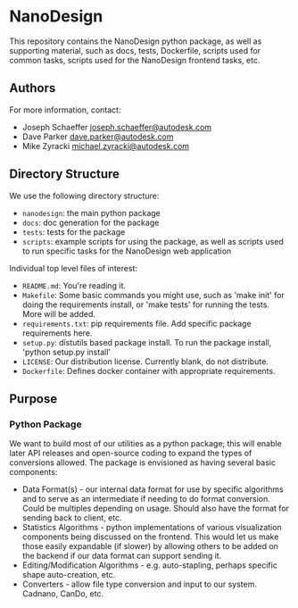 NanoDesign
==========

This repository contains the NanoDesign python package, as well as supporting material, such as docs, tests, Dockerfile, scripts used for common tasks, scripts used for the NanoDesign frontend tasks, etc.

## Authors
 
For more information, contact:

* Joseph Schaeffer <joseph.schaeffer@autodesk.com>
* Dave Parker <dave.parker@autodesk.com>
* Mike Zyracki <michael.zyracki@autodesk.com>

## Directory Structure

We use the following directory structure:

* `nanodesign`: the main python package
* `docs`: doc generation for the package
* `tests`: tests for the package
* `scripts`: example scripts for using the package, as well as scripts used to run specific tasks for the NanoDesign web application

Individual top level files of interest:

* `README.md`: You're reading it.
* `Makefile`: Some basic commands you might use, such as 'make init' for doing the requirements install, or 'make tests' for running the tests. More will be added.
* `requirements.txt`: pip requirements file. Add specific package requirements here.
* `setup.py`: distutils based package install. To run the package install, 'python setup.py install'
* `LICENSE`: Our distribution license. Currently blank, do not distribute.
* `Dockerfile`: Defines docker container with appropriate requirements.

## Purpose

### Python Package
 We want to build most of our utilities as a python package; this will enable later API releases and open-source coding to expand the types of conversions allowed. The package is envisioned as having several basic components:

* Data Format(s) - our internal data format for use by specific algorithms and to serve as an intermediate if needing to do format conversion. Could be multiples depending on usage. Should also have the format for sending back to client, etc.
* Statistics Algorithms - python implementations of various visualization components being discussed on the frontend. This would let us make those easily expandable (if slower) by allowing others to be added on the backend if our data format can support sending it.
* Editing/Modification Algorithms - e.g. auto-stapling, perhaps specific shape auto-creation, etc.
* Converters - allow file type conversion and input to our system. Cadnano, CanDo, etc.


